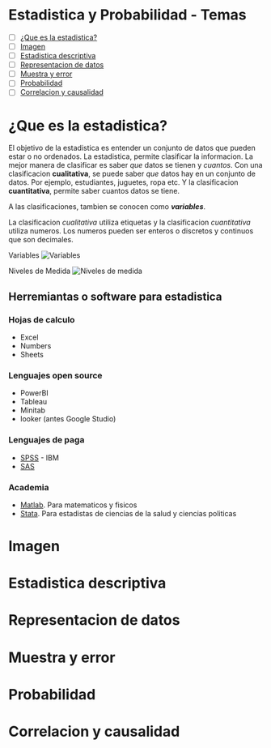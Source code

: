 # Estadistica y Probabilidad - Temas
- [ ] [¿Que es la estadistica?](https://github.com/r3card0/Data_AI_foundations/blob/main/topics/08_estadistica_y_probabilidad.md#que-es-la-estadistica)
- [ ] [Imagen]()
- [ ] [Estadistica descriptiva]()
- [ ] [Representacion de datos]()
- [ ] [Muestra y error]()
- [ ] [Probabilidad]()
- [ ] [Correlacion y causalidad]()

# ¿Que es la estadistica?
El objetivo de la estadistica es entender un conjunto de datos que pueden estar o no ordenados. La estadistica, permite clasificar la informacion. La mejor manera de clasificar es saber *que* datos se tienen y *cuantos*. Con una clasificacion **cualitativa**, se puede saber *que* datos hay en un conjunto de datos. Por ejemplo, estudiantes, juguetes, ropa etc. Y la clasificacion **cuantitativa**, permite saber cuantos datos se tiene.

A las clasificaciones, tambien se conocen como ***variables***.

La clasificacion *cualitativa* utiliza etiquetas y la clasificacion *cuantitativa* utiliza numeros. Los numeros pueden ser enteros o discretos y continuos que son decimales.

Variables
![Variables](https://static.platzi.com/media/user_upload/1-919bc16b-89a7-44b4-99af-d0d5fca05347.jpg)

Niveles de Medida
![Niveles de medida](https://static.platzi.com/media/user_upload/2-3e090ea0-abbb-4af8-9b75-5c7a948e9c54.jpg)

## Herremiantas o software para estadistica
### Hojas de calculo
* Excel
* Numbers
* Sheets

### Lenguajes open source
* PowerBI
* Tableau
* Minitab
* looker (antes Google Studio)

### Lenguajes de paga
* [SPSS](https://www.ibm.com/spss) - IBM
* [SAS](https://www.sas.com/en_us/home.html)

### Academia
* [Matlab](https://www.mathworks.com/products/matlab.html). Para matematicos y fisicos
* [Stata](https://www.stata.com/). Para estadistas de ciencias de la salud y ciencias politicas


# Imagen
# Estadistica descriptiva
# Representacion de datos
# Muestra y error
# Probabilidad
# Correlacion y causalidad
